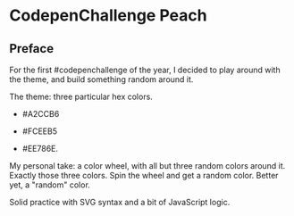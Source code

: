 # CodepenChallenge Peach

<!-- Link the proud result [right here](), on codepen. -->

## Preface

For the first #codepenchallenge of the year, I decided to play around with the theme, and build something random around it.

The theme: three particular hex colors.

- #A2CCB6

- #FCEEB5

- #EE786E.

My personal take: a color wheel, with all but three random colors around it. Exactly those three colors. Spin the wheel and get a random color. Better yet, a "random" color.

Solid practice with SVG syntax and a bit of JavaScript logic.
